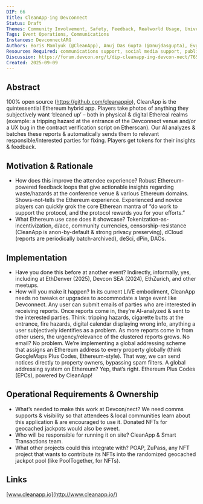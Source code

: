 ```yaml
---
DIP: 66
Title: CleanApp-ing Devconnect
Status: Draft
Themes: Community Involvement, Safety, Feedback, Realworld Usage, Universal Adoption
Tags: Event Operations, Communications
Instances: DevconnectARG
Authors: Boris Mamlyuk (@CleanApp), Anuj Das Gupta (@anujdasgupta), Evgeny Koshelev (@eko\_2000), Ravi Lodhi (@rv_foxtrot)
Resources Required: communications support, social media support, publicity & awareness-raising
Discussion: https://forum.devcon.org/t/dip-cleanapp-ing-devcon-nect/7657
Created: 2025-09-09
---
```


## Abstract

100% open source (https://github.com/cleanappio), CleanApp is the quintessential Ethereum hybrid app. Players take photos of anything they subjectively want ‘cleaned up’ – both in physical & digital Ethereal realms (example: a tripping hazard at the entrance of the Devconnect venue and/or a UX bug in the contract verification script on Etherscan). Our AI analyzes & batches these reports & automatically sends them to relevant responsible/interested parties for fixing. Players get tokens for their insights & feedback.

## Motivation & Rationale

- How does this improve the attendee experience? Robust Ethereum-powered feedback loops that give actionable insights regarding waste/hazards at the conference venue & various Ethereum domains. Shows-not-tells the Ethereum experience. Experienced and novice players can quickly grok the core Etherean mantra of “do work to support the protocol, and the protocol rewards you for your efforts.”
- What Ethereum use case does it showcase? Tokenization-as-incentivization, d/acc, community currencies, censorship-resistance (CleanApp is anon-by-default & strong privacy preserving), dCloud (reports are periodically batch-archived), deSci, dPin, DAOs.

## Implementation

- Have you done this before at another event? Indirectly, informally, yes, including at EthDenver (2025), Devcon SEA (2024), EthZurich, and other meetups.
- How will you make it happen? In its current LIVE embodiment, CleanApp needs no tweaks or upgrades to accommodate a large event like Devconnect. Any user can submit emails of parties who are interested in receiving reports. Once reports come in, they’re AI-analyzed & sent to the interested parties. Think: tripping hazards, cigarette butts at the entrance, fire hazards, digital calendar displaying wrong info, anything a user subjectively identifies as a problem. As more reports come in from other users, the urgency/relevance of the clustered reports grows. No email? No problem. We’re implementing a global addressing scheme that assigns an Ethereum address to every property globally (think GoogleMaps Plus Codes, Ethereum-style). That way, we can send notices directly to property owners, bypassing spam filters. A global addressing system on Ethereum? Yep, that’s right. Ethereum Plus Codes (EPCs), powered by CleanApp\!

## Operational Requirements & Ownership

- What’s needed to make this work at Devcon/nect? We need comms supports & visibility so that attendees & local communities learn about this application & are encouraged to use it. Donated NFTs for geocached jackpots would also be sweet.
- Who will be responsible for running it on site? CleanApp & Smart Transactions team.
- What other projects could this integrate with? POAP, ZuPass, any NFT project that wants to contribute its NFTs into the randomized geocached jackpot pool (like PoolTogether, for NFTs).

## Links

[www.cleanapp.io](http://www.cleanapp.io/)
